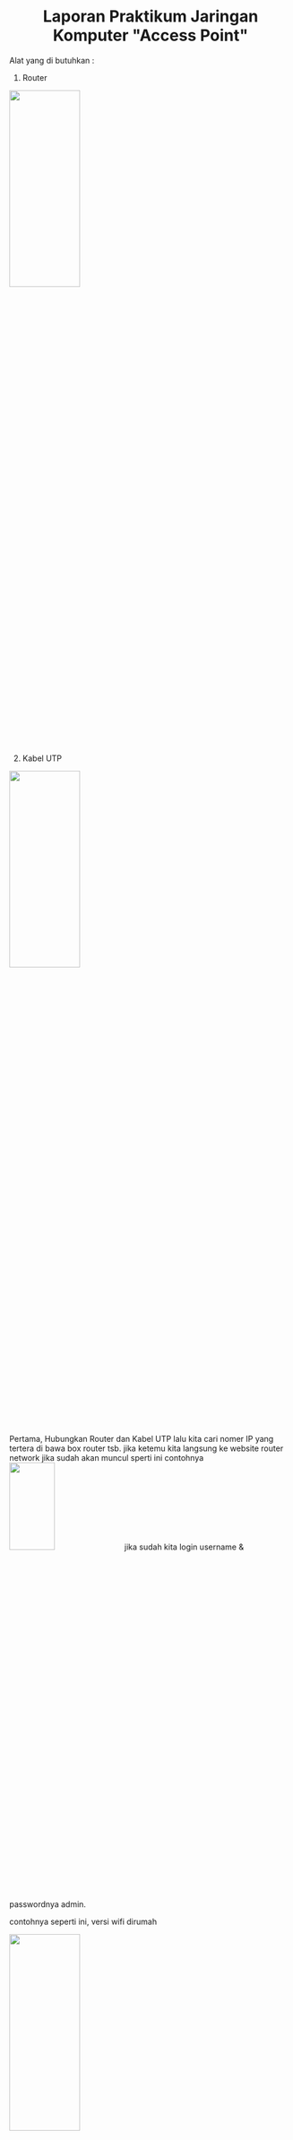 <div style="text-align: center;">
    <h1> Laporan Praktikum Jaringan Komputer "Access Point" </h1>
</div>

Alat yang di butuhkan :
1. Router 
<img src="https://github.com/Naylavira/Laporan-Jaringan-Komputer/assets/151722965/0e3e0ae3-8795-4a73-a5f0-a4bc244f2378" width=50% height=30%>

2. Kabel UTP
<img src="https://github.com/Naylavira/Laporan-Jaringan-Komputer/assets/151722965/1b0d4ef9-fd35-4157-be23-b010bde630e5" width=50% height=30%>


Pertama, Hubungkan Router dan Kabel UTP lalu kita cari nomer IP yang tertera di bawa box router tsb. jika ketemu kita langsung ke website router network
jika sudah akan muncul sperti ini contohnya  <img src="https://github.com/Chioaji/Access-point_/assets/126127582/c44ee037-c331-4929-9b31-ff647b1bbb3a.jpg" width="40%" height="20%">
jika sudah kita login username & passwordnya admin. 

contohnya seperti ini, versi wifi dirumah

<img src="https://github.com/Naylavira/Laporan-Jaringan-Komputer/assets/151722965/70a3dcc1-72e9-40a7-9d45-3a28891d48ef" width=50% height=30%>

Kedua, jika sudah berhasil login lalu kita ke wireless untuk setting nama acces point dan passwordnya terlebih dahulu

<img src="https://github.com/Naylavira/Laporan-Jaringan-Komputer/assets/151722965/c8d75ee7-71a9-4d21-a6ab-c6b4a57f195f" width=50% height=30%>

disini juga kita bisa lihat siapa saja yang terhubung

<img src="https://github.com/Naylavira/Laporan-Jaringan-Komputer/assets/151722965/2c13ac40-9cf3-4531-8222-322609ffd931" width=50% height=30%>
